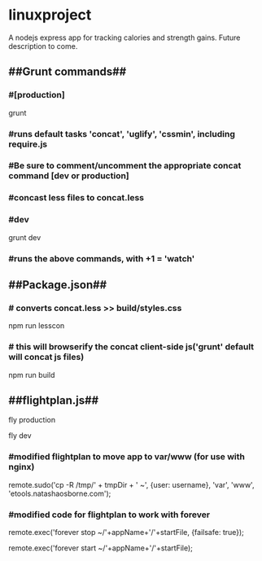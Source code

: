 # linuxproject
<p>A nodejs express app for tracking calories and strength gains. Future description to come.</p>

<h2>##Grunt commands##</h2>
<h3>#[production]</h3>
<p>grunt</p>
<h3>#runs default tasks 'concat', 'uglify', 'cssmin', including require.js</h3>

<h3>#Be sure to comment/uncomment the appropriate concat command [dev or production]</h3>
<h3>#concast less files to concat.less</h3>

<h3>#dev</h3>
<p>grunt dev</p>
<h3>#runs the above commands, with +1 = 'watch'</h3>

<h2>##Package.json##</h2>
<h3># converts concat.less >> build/styles.css</h3>
<p>npm run lesscon</p> 

<h3># this will browserify the concat client-side js('grunt' default will concat js files)</h3>
<p>npm run build</p>

<h2>##flightplan.js##</h2>

<p>fly production</p>
<p>fly dev</p>

<h3>#modified flightplan to move app to var/www (for use with nginx)</h3>
<p>remote.sudo('cp -R /tmp/' + tmpDir + ' ~', {user: username}, 'var', 'www', 'etools.natashaosborne.com');</p>

<h3>#modified code for flightplan to work with forever</h3>
<p>remote.exec('forever stop ~/'+appName+'/'+startFile, {failsafe: true});</p>
<p>remote.exec('forever start ~/'+appName+'/'+startFile);</p>

